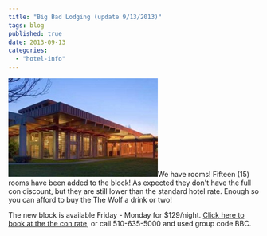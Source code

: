 ```yaml
---
title: "Big Bad Lodging (update 9/13/2013)"
tags: blog
published: true
date: 2013-09-13
categories: 
  - "hotel-info"
---
```


[![Grandma's House](/images/62608_1-300x198.jpg)](/images/62608_1.jpg)We have rooms! Fifteen (15) rooms have been added to the block! As expected they don't have the full con discount, but they are still lower than the standard hotel rate. Enough so you can afford to buy the The Wolf a drink or two!

The new block is available Friday - Monday for $129/night. [Click here to book at the the con rate](http://www.hilton.com/en/hi/groups/personalized/O/OAKHIHH-BBC-20131004/index.jhtml?WT.mc_id=POG), or call 510-635-5000 and used group code BBC.
